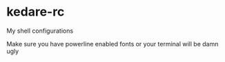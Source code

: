 # kedare-rc
My shell configurations

Make sure you have powerline enabled fonts or your terminal will be damn ugly
